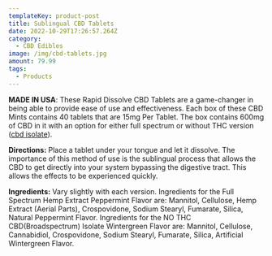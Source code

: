```yaml
---
templateKey: product-post
title: Sublingual CBD Tablets
date: 2022-10-29T17:26:57.264Z
category:
  - CBD Edibles
image: /img/cbd-tablets.jpg
amount: 79.99
tags:
  - Products
---
```



**MADE IN USA**: These Rapid Dissolve CBD Tablets are a game-changer in being able to provide ease of use and effectiveness.  Each box of these CBD Mints contains 40 tablets that are 15mg Per Tablet. The box contains 600mg of CBD in it with an option for either full spectrum or without THC version ([cbd isolate](https://capitalamericanshaman.com/blog/2020-06-13-full-spectrum-vs-broad-spectrum-vs-isolate/)). 

**Directions:** Place a tablet under your tongue and let it dissolve. The importance of this method of use is the sublingual process that allows the CBD to get directly into your system bypassing the digestive tract.  This allows the effects to be experienced quickly.

**Ingredients:** Vary slightly with each version. Ingredients for the Full Spectrum Hemp Extract Peppermint Flavor are: Mannitol, Cellulose, Hemp Extract (Aerial Parts), Crospovidone, Sodium Stearyl, Fumarate, Silica, Natural Peppermint Flavor. Ingredients for the NO THC CBD(Broadspectrum) Isolate Wintergreen Flavor are: Mannitol, Cellulose, Cannabidiol, Crospovidone, Sodium Stearyl, Fumarate, Silica, Artificial Wintergreen Flavor.